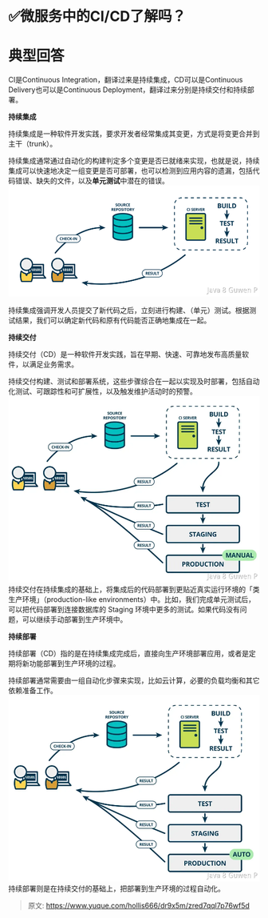 # ✅微服务中的CI/CD了解吗？


# 典型回答

CI是Continuous Integration，翻译过来是持续集成，CD可以是Continuous Delivery也可以是Continuous Deployment，翻译过来分别是持续交付和持续部署。

**持续集成**

持续集成是一种软件开发实践，要求开发者经常集成其变更，方式是将变更合并到主干（trunk）。

持续集成通常通过自动化的构建判定多个变更是否已就绪来实现，也就是说，持续集成可以快速地决定一组变更是否可部署，也可以检测到应用内容的遗漏，包括代码错误、缺失的文件，以及**单元测试**中潜在的错误。
![1672143640903-3ff2980a-f974-4c37-9a4b-1779943f11f2.png](./img/eNAqOebJxTjVEiYi/1672143640903-3ff2980a-f974-4c37-9a4b-1779943f11f2-556433.png)

持续集成强调开发人员提交了新代码之后，立刻进行构建、（单元）测试。根据测试结果，我们可以确定新代码和原有代码能否正确地集成在一起。

**持续交付**

持续交付（CD）是一种软件开发实践，旨在早期、快速、可靠地发布高质量软件，以满足业务需求。

持续交付构建、测试和部署系统，这些步骤综合在一起以实现及时部署，包括自动化测试、可跟踪性和可扩展性，以及触发维护活动时的预警。
![1672143658049-8c7aee98-483a-4231-94a0-48f4179f8037.webp](./img/eNAqOebJxTjVEiYi/1672143658049-8c7aee98-483a-4231-94a0-48f4179f8037-893969.webp)
持续交付在持续集成的基础上，将集成后的代码部署到更贴近真实运行环境的「类生产环境」（production-like environments）中。比如，我们完成单元测试后，可以把代码部署到连接数据库的 Staging 环境中更多的测试。如果代码没有问题，可以继续手动部署到生产环境中。

**持续部署**

持续部署（CD）指的是在持续集成完成后，直接向生产环境部署应用，或者是定期将新功能部署到生产环境的过程。

持续部署通常需要由一组自动化步骤来实现，比如云计算，必要的负载均衡和其它依赖准备工作。
![1672143798223-85bf0433-15c1-4561-90b4-6c4623768a8a.webp](./img/eNAqOebJxTjVEiYi/1672143798223-85bf0433-15c1-4561-90b4-6c4623768a8a-632483.webp)
持续部署则是在持续交付的基础上，把部署到生产环境的过程自动化。



> 原文: <https://www.yuque.com/hollis666/dr9x5m/zred7qql7p76wf5d>